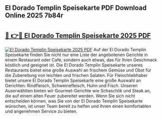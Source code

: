 ## El Dorado Templin Speisekarte PDF Download Online 2025 7b84r

# <h2><a href="http://gc7gbo4.nevu.top/?p=El+Dorado+Templin+Speisekarte">🔗 👉🔴 El Dorado Templin Speisekarte 2025 PDF</a></h2>

[![El Dorado Templin Speisekarte 2025 PDF](https://i.imgur.com/dBaPXMq.png)](http://gc7gbo4.nevu.top/?p=El+Dorado+Templin+Speisekarte)
Auf der El Dorado Templin Speisekarte finden Sie nicht nur eine Liste der angebotenen Gerichte in einem Restaurant oder Café, sondern auch etwas, das für Ihren Geschmack köstlich und geeignet ist. Die El Dorado Templin Speisekarte unseres Restaurants bietet eine große Auswahl an frischem Gemüse und Obst für die Zubereitung von leichten und frischen Salaten. Für Fleischliebhaber bietet unsere El Dorado Templin Speisekarte eine große Auswahl an Gerichten: Rindfleisch, Schweinefleisch, Huhn und Fisch. Unseren Auserwählten bieten wir Gourmet-Gerichte wie Schaschlik und Steak an, die auf einem alten Feuer zubereitet werden. Wenn Sie sich nicht entscheiden können, was Sie von der El Dorado Templin Speisekarte wünschen, ist unser Team bereit zu helfen und Ihnen einen komfortablen und angenehmen Service zu bieten.
